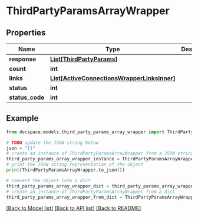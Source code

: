 # ThirdPartyParamsArrayWrapper


## Properties

Name | Type | Description | Notes
------------ | ------------- | ------------- | -------------
**response** | [**List[ThirdPartyParams]**](ThirdPartyParams.md) |  | [optional] 
**count** | **int** |  | [optional] 
**links** | [**List[ActiveConnectionsWrapperLinksInner]**](ActiveConnectionsWrapperLinksInner.md) |  | [optional] 
**status** | **int** |  | [optional] 
**status_code** | **int** |  | [optional] 

## Example

```python
from docspace.models.third_party_params_array_wrapper import ThirdPartyParamsArrayWrapper

# TODO update the JSON string below
json = "{}"
# create an instance of ThirdPartyParamsArrayWrapper from a JSON string
third_party_params_array_wrapper_instance = ThirdPartyParamsArrayWrapper.from_json(json)
# print the JSON string representation of the object
print(ThirdPartyParamsArrayWrapper.to_json())

# convert the object into a dict
third_party_params_array_wrapper_dict = third_party_params_array_wrapper_instance.to_dict()
# create an instance of ThirdPartyParamsArrayWrapper from a dict
third_party_params_array_wrapper_from_dict = ThirdPartyParamsArrayWrapper.from_dict(third_party_params_array_wrapper_dict)
```
[[Back to Model list]](../README.md#documentation-for-models) [[Back to API list]](../README.md#documentation-for-api-endpoints) [[Back to README]](../README.md)


